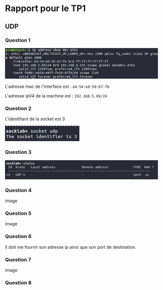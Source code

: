 # Rapport pour le TP1

## UDP

### Question 1

![commande ip](./Screenshots/IPQ1.png "ip")


L'adresse mac de l'interface est : `e4:54:e8:59:67:fb`

L'adresse ipV4 de la machine est : `192.168.5.69/24`


### Question 2
L'identifiant de la socket est 3

![socket](./Screenshots/Q2.png "socket")

### Question 3

![statut](./Screenshots/Q3.png "statut")

### Question 4
image

### Question 5
image

### Question 6
Il doit me fournir son adresse ip ainsi que son port de destination.

### Question 7
image

### Question 8 
